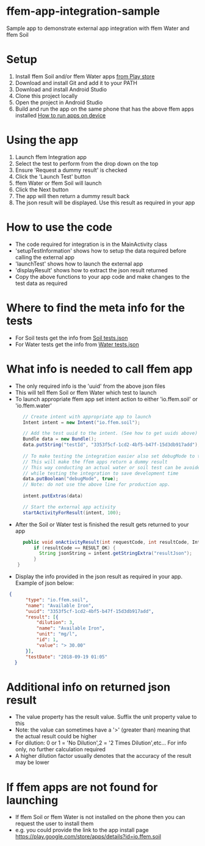 # ffem-app-integration-sample
Sample app to demonstrate external app integration with ffem Water and ffem Soil

# Setup

1. Install ffem Soil and/or ffem Water apps [from Play store](https://play.google.com/store/apps/developer?id=Foundation+for+Environmental+Monitoring)
1. Download and install Git and add it to your PATH
1. Download and install Android Studio
1. Clone this project locally
1. Open the project in Android Studio
1. Build and run the app on the same phone that has the above ffem apps installed [How to run apps on device](https://developer.android.com/training/basics/firstapp/running-app) 

# Using the app

1. Launch ffem Integration app
1. Select the test to perform from the drop down on the top
1. Ensure 'Request a dummy result' is checked
1. Click the 'Launch Test' button
1. ffem Water or ffem Soil will launch
1. Click the Next button
1. The app will then return a dummy result back
1. The json result will be displayed. Use this result as required in your app


# How to use the code

- The code required for integration is in the MainActivity class
- 'setupTestInformation' shows how to setup the data required before calling the external app
- 'launchTest' shows how to launch the external app
- 'displayResult' shows how to extract the json result returned
- Copy the above functions to your app code and make changes to the test data as required

# Where to find the meta info for the tests

- For Soil tests get the info from <a href="https://github.com/foundation-for-environmental-monitoring/ffem-app/blob/master/caddisfly-app/app/src/soil/assets/tests.json" target="_blank">Soil tests.json</a>
- For Water tests get the info from <a href="https://github.com/foundation-for-environmental-monitoring/ffem-app/blob/master/caddisfly-app/app/src/water/assets/tests.json" target="_blank">Water tests.json</a>

# What info is needed to call ffem app

- The only required info is the 'uuid' from the above json files
- This will tell ffem Soil or ffem Water which test to launch
- To launch appropriate ffem app set intent action to either 'io.ffem.soil' or 'io.ffem.water'


```java
      // Create intent with appropriate app to launch
      Intent intent = new Intent("io.ffem.soil");

      // Add the test uuid to the intent. (See how to get uuids above)
      Bundle data = new Bundle();
      data.putString("testId", "3353f5cf-1cd2-4bf5-b47f-15d3db917add");
      
      // To make testing the integration easier also set debugMode to true
      // This will make the ffem apps return a dummy result
      // This way conducting an actual water or soil test can be avoided 
      // while testing the integration to save development time
      data.putBoolean("debugMode", true);
      // Note: do not use the above line for production app.
      
      intent.putExtras(data)   

      // Start the external app activity
      startActivityForResult(intent, 100);
 ```

- After the Soil or Water test is finished the result gets returned to your app
```java
      public void onActivityResult(int requestCode, int resultCode, Intent intent) {
          if (resultCode == RESULT_OK) {
            String jsonString = intent.getStringExtra("resultJson");
          }
    }
 ```

- Display the info provided in the json result as required in your app. Example of json below:
```json
 {
       "type": "io.ffem.soil",
       "name": "Available Iron",
       "uuid": "3353f5cf-1cd2-4bf5-b47f-15d3db917add",
       "result": [{
           "dilution": 3,
           "name": "Available Iron",
           "unit": "mg/l",
           "id": 1,
           "value": "> 30.00"
       }],
       "testDate": "2018-09-19 01:05"
   }
```
# Additional info on returned json result

- The value property has the result value. Suffix the unit property value to this
- Note: the value can sometimes have a '>' (greater than) meaning that the actual result could be higher
- For dilution: 0 or 1 = 'No Dilution',2 = '2 Times Dilution',etc... For info only, no further calculation required
- A higher dilution factor usually denotes that the accuracy of the result may be lower

# If ffem apps are not found for launching
- If ffem Soil or ffem Water is not installed on the phone then you can request the user to install them
- e.g. you could provide the link to the app install page https://play.google.com/store/apps/details?id=io.ffem.soil









